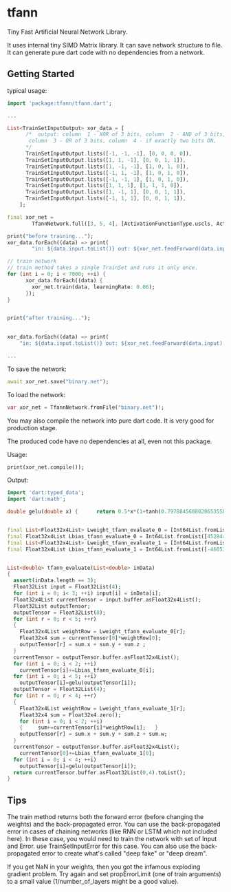 # tfann

Tiny Fast Artificial Neural Network Library.

It uses internal tiny SIMD Matrix library.
It can save network structure to file.
It can generate pure dart code with no dependencies from a network.

## Getting Started

typical usage:

```dart
import 'package:tfann/tfann.dart';

...

List<TrainSetInputOutput> xor_data = [
      /*  output: column  1 - XOR of 3 bits, column  2 - AND of 3 bits,
       column  3 - OR of 3 bits, column  4 - if exactly two bits ON,
      */
      TrainSetInputOutput.lists([-1, -1, -1], [0, 0, 0, 0]),
      TrainSetInputOutput.lists([1, 1, -1], [0, 0, 1, 1]),
      TrainSetInputOutput.lists([1, -1, -1], [1, 0, 1, 0]),
      TrainSetInputOutput.lists([-1, 1, -1], [1, 0, 1, 0]),
      TrainSetInputOutput.lists([-1, -1, 1], [1, 0, 1, 0]),
      TrainSetInputOutput.lists([1, 1, 1], [1, 1, 1, 0]),
      TrainSetInputOutput.lists([1, -1, 1], [0, 0, 1, 1]),
      TrainSetInputOutput.lists([-1, 1, 1], [0, 0, 1, 1]),
    ];

final xor_net =
        TfannNetwork.full([3, 5, 4], [ActivationFunctionType.uscls, ActivationFunctionType.uscsls]);

print("before training...");
xor_data.forEach((data) => print(
        "in: ${data.input.toList()} out: ${xor_net.feedForward(data.input).toList()} expected: ${data.output.toList()}"));

// train network
// train method takes a single TrainSet and runs it only once.
for (int i = 0; i < 7000; ++i) {
      xor_data.forEach((data) {
        xor_net.train(data, learningRate: 0.06);
      });
}


print("after training...");

    
xor_data.forEach((data) => print(
    "in: ${data.input.toList()} out: ${xor_net.feedForward(data.input).toList()} expected: ${data.output.toList()}"));

...


```

To save the network:

```dart
await xor_net.save("binary.net");
```

To load the network:

```dart
var xor_net = TfannNetwork.fromFile("binary.net")!;
```

You may also compile the network into pure dart code. It is very good for production stage.

The produced code have no dependencies at all, even not this package.

Usage:

```dart
print(xor_net.compile());
```

Output:

```dart
import 'dart:typed_data';
import 'dart:math';

double gelu(double x) {      return 0.5*x*(1+tanh(0.7978845608028653558798921198687*(x+0.044715*x*x*x)));}


final List<Float32x4List> Lweight_tfann_evaluate_0 = [Int64List.fromList([-4684549482552772993, 3205952384]).buffer.asFloat32x4List(), Int64List.fromList([-4658463640062052053, 1067246068]).buffer.asFloat32x4List(), Int64List.fromList([4559296036336047244, 1060296640]).buffer.asFloat32x4List(), Int64List.fromList([4559652263048579599, 3214348148]).buffer.asFloat32x4List(), Int64List.fromList([4584575986206599728, 1068362496]).buffer.asFloat32x4List()];
final Float32x4List Lbias_tfann_evaluate_0 = Int64List.fromList([4528448722206921976, -4714918008769206507, 3215666407, 0]).buffer.asFloat32x4List();
final List<Float32x4List> Lweight_tfann_evaluate_1 = [Int64List.fromList([-4691824521505253971, -4665807858037931927, 3218341393, 0]).buffer.asFloat32x4List(), Int64List.fromList([-4629209937054397183, -4682969759229455083, 3189351279, 0]).buffer.asFloat32x4List(), Int64List.fromList([4406611430715703517, 4434756430857720869, 3199162943, 0]).buffer.asFloat32x4List(), Int64List.fromList([4546870734602276260, 4576005591552021506, 1051710346, 0]).buffer.asFloat32x4List()];
final Float32x4List Lbias_tfann_evaluate_1 = Int64List.fromList([-4605361703785376108, -4673147291425281497]).buffer.asFloat32x4List();


List<double> tfann_evaluate(List<double> inData) 
{
  assert(inData.length == 3);
  Float32List input = Float32List(4);
  for (int i = 0; i< 3; ++i) input[i] = inData[i];
  Float32x4List currentTensor = input.buffer.asFloat32x4List();
  Float32List outputTensor;
  outputTensor = Float32List(8);
  for (int r = 0; r < 5; ++r)
  {
    Float32x4List weightRow = Lweight_tfann_evaluate_0[r];
    Float32x4 sum = currentTensor[0]*weightRow[0];
    outputTensor[r] = sum.x + sum.y + sum.z ;
  }
  currentTensor = outputTensor.buffer.asFloat32x4List();
  for (int i = 0; i < 2; ++i)
    currentTensor[i]+=Lbias_tfann_evaluate_0[i];
  for (int i = 0; i < 5; ++i)
    outputTensor[i]=gelu(outputTensor[i]);
  outputTensor = Float32List(4);
  for (int r = 0; r < 4; ++r)
  {
    Float32x4List weightRow = Lweight_tfann_evaluate_1[r];
    Float32x4 sum = Float32x4.zero();
    for (int i = 0; i < 2; ++i)
    {     sum+=currentTensor[i]*weightRow[i];   }
    outputTensor[r] = sum.x + sum.y + sum.z + sum.w;
  }
  currentTensor = outputTensor.buffer.asFloat32x4List();
    currentTensor[0]+=Lbias_tfann_evaluate_1[0];
  for (int i = 0; i < 4; ++i)
    outputTensor[i]=gelu(outputTensor[i]);
  return currentTensor.buffer.asFloat32List(0,4).toList();
}
```

## Tips

The train method returns both the forward error (before changing the weights) and the back-propagated error.
You can use the back-propagated error in cases of chaining networks (like RNN or LSTM which not included here).
In these case, you would need to train the network with set of Input and Error. use TrainSetInputError for this case.
You can also use the back-propagated error to create what's called "deep fake" or "deep dream".

If you get NaN in your weights, then you got the infamous exploding gradient problem. Try again and set propErrorLimit (one of train arguments) to a small value (1/number_of_layers might be a good value).
